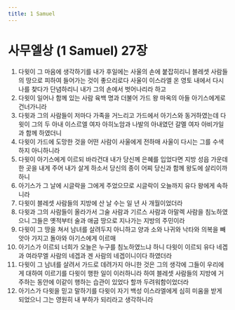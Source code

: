 ```yaml
---
title: 1 Samuel
---
```


# 사무엘상 (1 Samuel) 27장
1. 다윗이 그 마음에 생각하기를 내가 후일에는 사울의 손에 붙잡히리니 블레셋 사람들의 땅으로 피하여 들어가는 것이 좋으리로다 사울이 이스라엘 온 영토 내에서 다시 나를 찾다가 단념하리니 내가 그의 손에서 벗어나리라 하고
1. 다윗이 일어나 함께 있는 사람 육백 명과 더불어 가드 왕 마옥의 아들 아기스에게로 건너가니라
1. 다윗과 그의 사람들이 저마다 가족을 거느리고 가드에서 아기스와 동거하였는데 다윗이 그의 두 아내 이스르엘 여자 아히노암과 나발의 아내였던 갈멜 여자 아비가일과 함께 하였더니
1. 다윗이 가드에 도망한 것을 어떤 사람이 사울에게 전하매 사울이 다시는 그를 수색하지 아니하니라
1. 다윗이 아기스에게 이르되 바라건대 내가 당신께 은혜를 입었다면 지방 성읍 가운데 한 곳을 내게 주어 내가 살게 하소서 당신의 종이 어찌 당신과 함께 왕도에 살리이까 하니
1. 아기스가 그 날에 시글락을 그에게 주었으므로 시글락이 오늘까지 유다 왕에게 속하니라
1. 다윗이 블레셋 사람들의 지방에 산 날 수는 일 년 사 개월이었더라
1. 다윗과 그의 사람들이 올라가서 그술 사람과 기르스 사람과 아말렉 사람을 침노하였으니 그들은 옛적부터 술과 애굽 땅으로 지나가는 지방의 주민이라
1. 다윗이 그 땅을 쳐서 남녀를 살려두지 아니하고 양과 소와 나귀와 낙타와 의복을 빼앗아 가지고 돌아와 아기스에게 이르매
1. 아기스가 이르되 너희가 오늘은 누구를 침노하였느냐 하니 다윗이 이르되 유다 네겝과 여라무엘 사람의 네겝과 겐 사람의 네겝이니이다 하였더라
1. 다윗이 그 남녀를 살려서 가드로 데려가지 아니한 것은 그의 생각에 그들이 우리에게 대하여 이르기를 다윗이 행한 일이 이러하니라 하여 블레셋 사람들의 지방에 거주하는 동안에 이같이 행하는 습관이 있었다 할까 두려워함이었더라
1. 아기스가 다윗을 믿고 말하기를 다윗이 자기 백성 이스라엘에게 심히 미움을 받게 되었으니 그는 영원히 내 부하가 되리라고 생각하니라